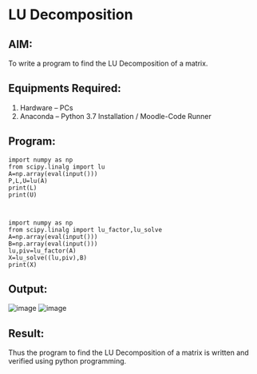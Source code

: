 # LU Decomposition 

## AIM:
To write a program to find the LU Decomposition of a matrix.

## Equipments Required:
1. Hardware – PCs
2. Anaconda – Python 3.7 Installation / Moodle-Code Runner
 

## Program:
```
import numpy as np
from scipy.linalg import lu
A=np.array(eval(input()))
P,L,U=lu(A)
print(L)
print(U)



import numpy as np
from scipy.linalg import lu_factor,lu_solve
A=np.array(eval(input()))
B=np.array(eval(input()))
lu,piv=lu_factor(A)
X=lu_solve((lu,piv),B)
print(X)
```

## Output:
![image](https://github.com/user-attachments/assets/5a8ef4dc-ddda-473a-84b3-6b3bbe36a929)
![image](https://github.com/user-attachments/assets/d9aaf9ec-0756-45eb-8ebd-d4f3f2cec3a2)



## Result:
Thus the program to find the LU Decomposition of a matrix is written and verified using python programming.

